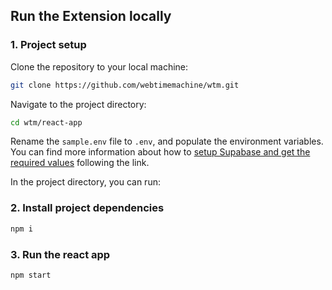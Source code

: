 ## Run the Extension locally

### 1. Project setup

Clone the repository to your local machine:

```bash
git clone https://github.com/webtimemachine/wtm.git
```

Navigate to the project directory:

```bash
cd wtm/react-app
```

Rename the `sample.env` file to `.env`, and populate the environment variables. You can find more information about how to [setup Supabase and get the required values](../server/README.md#prerequisites) following the link.

In the project directory, you can run:

### 2. Install project dependencies

```bash
npm i
```

### 3. Run the react app

```bash
npm start
```
